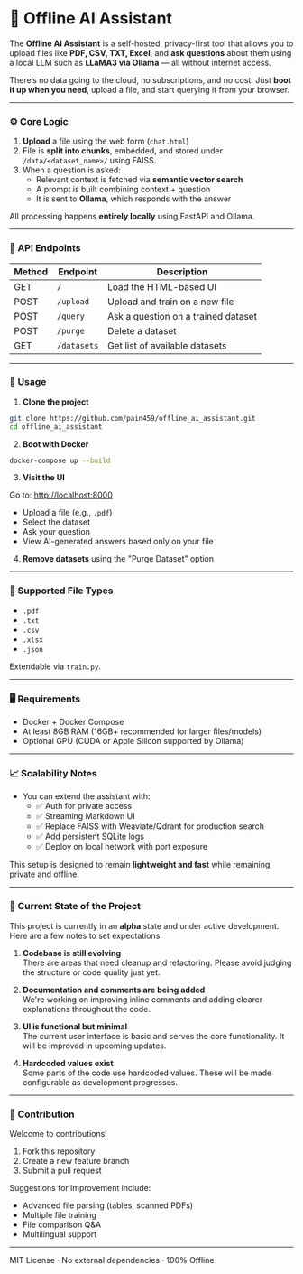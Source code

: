 # 🧠 Offline AI Assistant

The **Offline AI Assistant** is a self-hosted, privacy-first tool that allows you to upload files like **PDF, CSV, TXT, Excel**, and **ask questions** about them using a local LLM such as **LLaMA3 via Ollama** — all without internet access.

There’s no data going to the cloud, no subscriptions, and no cost. Just **boot it up when you need**, upload a file, and start querying it from your browser.

---

### ⚙️ Core Logic

1. **Upload** a file using the web form (`chat.html`)
2. File is **split into chunks**, embedded, and stored under `/data/<dataset_name>/` using FAISS.
3. When a question is asked:
   - Relevant context is fetched via **semantic vector search**
   - A prompt is built combining context + question
   - It is sent to **Ollama**, which responds with the answer

All processing happens **entirely locally** using FastAPI and Ollama.

---

### 🔌 API Endpoints

| Method | Endpoint      | Description                          |
|--------|---------------|--------------------------------------|
| GET    | `/`           | Load the HTML-based UI               |
| POST   | `/upload`     | Upload and train on a new file       |
| POST   | `/query`      | Ask a question on a trained dataset  |
| POST   | `/purge`      | Delete a dataset                     |
| GET    | `/datasets`   | Get list of available datasets       |

---

### 🚀 Usage

1. **Clone the project**

```bash
git clone https://github.com/pain459/offline_ai_assistant.git
cd offline_ai_assistant
```

2. **Boot with Docker**

```bash
docker-compose up --build
```

3. **Visit the UI**

Go to: [http://localhost:8000](http://localhost:8000)

- Upload a file (e.g., `.pdf`)
- Select the dataset
- Ask your question
- View AI-generated answers based only on your file

4. **Remove datasets** using the "Purge Dataset" option

---

### 📄 Supported File Types

- `.pdf`
- `.txt`
- `.csv`
- `.xlsx`
- `.json`

Extendable via `train.py`.

---

### 🖥 Requirements

- Docker + Docker Compose
- At least 8GB RAM (16GB+ recommended for larger files/models)
- Optional GPU (CUDA or Apple Silicon supported by Ollama)

---

### 📈 Scalability Notes

- You can extend the assistant with:
  - ✅ Auth for private access
  - ✅ Streaming Markdown UI
  - ✅ Replace FAISS with Weaviate/Qdrant for production search
  - ✅ Add persistent SQLite logs
  - ✅ Deploy on local network with port exposure

This setup is designed to remain **lightweight and fast** while remaining private and offline.

---

### 🚧 Current State of the Project

This project is currently in an **alpha** state and under active development. Here are a few notes to set expectations:

1. **Codebase is still evolving**  
   There are areas that need cleanup and refactoring. Please avoid judging the structure or code quality just yet.

2. **Documentation and comments are being added**  
   We're working on improving inline comments and adding clearer explanations throughout the code.

3. **UI is functional but minimal**  
   The current user interface is basic and serves the core functionality. It will be improved in upcoming updates.

4. **Hardcoded values exist**  
   Some parts of the code use hardcoded values. These will be made configurable as development progresses.

---

### 🤝 Contribution

Welcome to contributions!

1. Fork this repository
2. Create a new feature branch
3. Submit a pull request

Suggestions for improvement include:
- Advanced file parsing (tables, scanned PDFs)
- Multiple file training
- File comparison Q&A
- Multilingual support

---

MIT License · No external dependencies · 100% Offline
